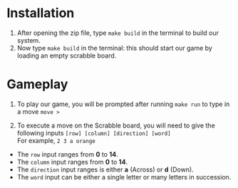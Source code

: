 # Installation

1.  After opening the zip file, type ``make build`` in the terminal to build our system.
2.  Now type ``make build`` in the terminal: this should start our game by loading an empty scrabble board.

# Gameplay

1. To play our game, you will be prompted after running ``make run`` to type
in a move ``move > ``

2. To execute a move on the Scrabble board, you will need to give the following
inputs ``[row] [column] [direction] [word] ``  
For example, ``2 3 a orange``

* The ``row`` input ranges from __0__  to __14__.
* The ``column`` input ranges from __0__ to __14__.
* The ``direction`` input ranges is either __a__ (Across) or __d__ (Down).
* The ``word`` input can be either a single letter or many letters in succession.
